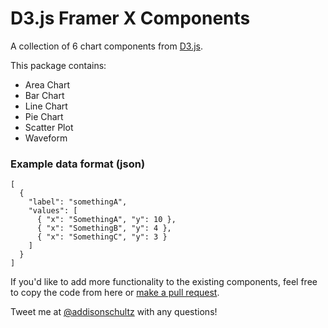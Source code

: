 # D3.js Framer X Components

A collection of 6 chart components from [D3.js](https://d3js.org/).

This package contains:

- Area Chart
- Bar Chart
- Line Chart
- Pie Chart
- Scatter Plot
- Waveform

### Example data format (json)

```
[
  {
    "label": "somethingA",
    "values": [
      { "x": "SomethingA", "y": 10 },
      { "x": "SomethingB", "y": 4 },
      { "x": "SomethingC", "y": 3 }
    ]
  }
]

```

If you'd like to add more functionality to the existing components, feel free to copy the code from here or [make a pull request](https://github.com/addisonschultz/d3-components).

Tweet me at [@addisonschultz](https://twitter.com/AddisonSchultz) with any questions!
